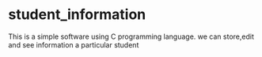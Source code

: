 # student_information
This is a simple software using C programming language. we can store,edit and see information a particular student 

